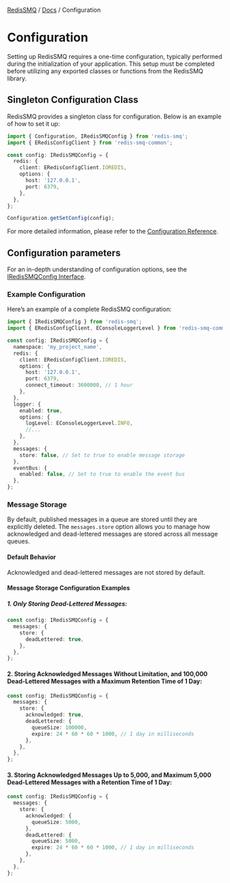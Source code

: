[RedisSMQ](../README.md) / [Docs](README.md) / Configuration

# Configuration

Setting up RedisSMQ requires a one-time configuration, typically performed during the initialization of your application.
This setup must be completed before utilizing any exported classes or functions from the RedisSMQ library.

## Singleton Configuration Class

RedisSMQ provides a singleton class for configuration. Below is an example of how to set it up:

```typescript
import { Configuration, IRedisSMQConfig } from 'redis-smq';
import { ERedisConfigClient } from 'redis-smq-common';

const config: IRedisSMQConfig = {
  redis: {
    client: ERedisConfigClient.IOREDIS,
    options: {
      host: '127.0.0.1',
      port: 6379,
    },
  },
};

Configuration.getSetConfig(config);
```

For more detailed information, please refer to the [Configuration Reference](api/classes/Configuration.md).

## Configuration parameters

For an in-depth understanding of configuration options, see the [IRedisSMQConfig Interface](api/interfaces/IRedisSMQConfig.md).

### Example Configuration

Here’s an example of a complete RedisSMQ configuration:

```typescript
import { IRedisSMQConfig } from 'redis-smq';
import { ERedisConfigClient, EConsoleLoggerLevel } from 'redis-smq-common'

const config: IRedisSMQConfig = {
  namespace: 'my_project_name',
  redis: {
    client: ERedisConfigClient.IOREDIS,
    options: {
      host: '127.0.0.1',
      port: 6379,
      connect_timeout: 3600000, // 1 hour
    },
  },
  logger: {
    enabled: true,
    options: {
      logLevel: EConsoleLoggerLevel.INFO,
      //...
    },
  },
  messages: {
    store: false, // Set to true to enable message storage
  },
  eventBus: {
    enabled: false, // Set to true to enable the event bus
  },
};
```

### Message Storage

By default, published messages in a queue are stored until they are explicitly deleted. The `messages.store` option
allows you to manage how acknowledged and dead-lettered messages are stored across all message queues.

#### Default Behavior

Acknowledged and dead-lettered messages are not stored by default.

#### Message Storage Configuration Examples

##### 1. Only Storing Dead-Lettered Messages:

```typescript
const config: IRedisSMQConfig = {
  messages: {
    store: {
      deadLettered: true,
    },
  },
};
```

#### 2. Storing Acknowledged Messages Without Limitation, and 100,000 Dead-Lettered Messages with a Maximum Retention Time of 1 Day:

```typescript
const config: IRedisSMQConfig = {
  messages: {
    store: {
      acknowledged: true,
      deadLettered: {
        queueSize: 100000,
        expire: 24 * 60 * 60 * 1000, // 1 day in milliseconds
      },
    },
  },
};
```

#### 3. Storing Acknowledged Messages Up to 5,000, and Maximum 5,000 Dead-Lettered Messages with a Retention Time of 1 Day:

```typescript
const config: IRedisSMQConfig = {
  messages: {
    store: {
      acknowledged: {
        queueSize: 5000,
      },
      deadLettered: {
        queueSize: 5000,
        expire: 24 * 60 * 60 * 1000, // 1 day in milliseconds
      },
    },
  },
};
```
